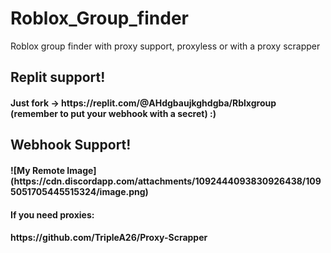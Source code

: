 # Roblox_Group_finder
Roblox group finder with proxy support, proxyless or with a proxy scrapper
<br>
<h2>
Replit support! 
<h4>
Just fork -> https://replit.com/@AHdgbaujkghdgba/Rblxgroup (remember to put your webhook with a secret) :)
<br>
<h2>
Webhook Support! 
<h4>
![My Remote Image](https://cdn.discordapp.com/attachments/1092444093830926438/1095051705445515324/image.png)
<h4>
 If you need proxies:
 <h4>
 https://github.com/TripleA26/Proxy-Scrapper

